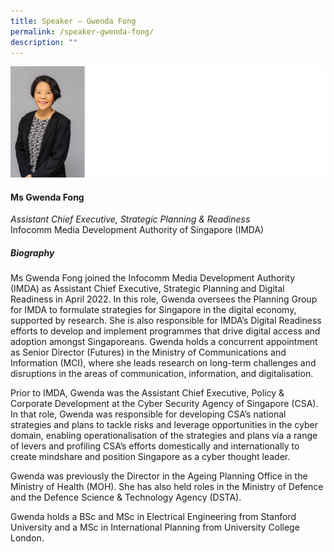 ```yaml
---
title: Speaker – Gwenda Fong
permalink: /speaker-gwenda-fong/
description: ""
---
```

![](/images/Speakers/Gwenda%20Fong.jpg)

#### **Ms Gwenda Fong**

*Assistant Chief Executive, Strategic Planning & Readiness*  
Infocomm Media Development Authority of Singapore (IMDA)

##### **Biography**
Ms Gwenda Fong joined the Infocomm Media Development Authority (IMDA) as Assistant Chief Executive, Strategic Planning and Digital Readiness in April 2022. In this role, Gwenda oversees the Planning Group for IMDA to formulate strategies for Singapore in the digital economy, supported by research. She is also responsible for IMDA’s Digital Readiness efforts to develop and implement programmes that drive digital access and adoption amongst Singaporeans. Gwenda holds a concurrent appointment as Senior Director (Futures) in the Ministry of Communications and Information (MCI), where she leads research on long-term challenges and disruptions in the areas of communication, information, and digitalisation.

Prior to IMDA, Gwenda was the Assistant Chief Executive, Policy & Corporate Development at the Cyber Security Agency of Singapore (CSA). In that role, Gwenda was responsible for developing CSA’s national strategies and plans to tackle risks and leverage opportunities in the cyber domain, enabling operationalisation of the strategies and plans via a range of levers and profiling CSA’s efforts domestically and internationally to create mindshare and position Singapore as a cyber thought leader. 

Gwenda was previously the Director in the Ageing Planning Office in the Ministry of Health (MOH). She has also held roles in the Ministry of Defence and the Defence Science & Technology Agency (DSTA).

Gwenda holds a BSc and MSc in Electrical Engineering from Stanford University and a MSc in International Planning from University College London.